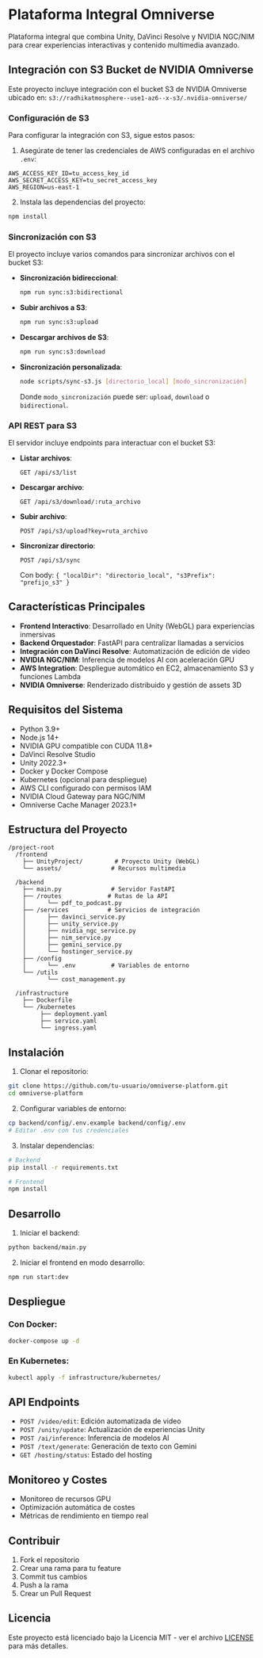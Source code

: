 # Plataforma Integral Omniverse

Plataforma integral que combina Unity, DaVinci Resolve y NVIDIA NGC/NIM para crear experiencias interactivas y contenido multimedia avanzado.

## Integración con S3 Bucket de NVIDIA Omniverse

Este proyecto incluye integración con el bucket S3 de NVIDIA Omniverse ubicado en:
`s3://radhikatmosphere--use1-az6--x-s3/.nvidia-omniverse/`

### Configuración de S3

Para configurar la integración con S3, sigue estos pasos:

1. Asegúrate de tener las credenciales de AWS configuradas en el archivo `.env`:

```
AWS_ACCESS_KEY_ID=tu_access_key_id
AWS_SECRET_ACCESS_KEY=tu_secret_access_key
AWS_REGION=us-east-1
```

2. Instala las dependencias del proyecto:

```bash
npm install
```

### Sincronización con S3

El proyecto incluye varios comandos para sincronizar archivos con el bucket S3:

- **Sincronización bidireccional**:
  ```bash
  npm run sync:s3:bidirectional
  ```

- **Subir archivos a S3**:
  ```bash
  npm run sync:s3:upload
  ```

- **Descargar archivos de S3**:
  ```bash
  npm run sync:s3:download
  ```

- **Sincronización personalizada**:
  ```bash
  node scripts/sync-s3.js [directorio_local] [modo_sincronización]
  ```
  Donde `modo_sincronización` puede ser: `upload`, `download` o `bidirectional`.

### API REST para S3

El servidor incluye endpoints para interactuar con el bucket S3:

- **Listar archivos**:
  ```
  GET /api/s3/list
  ```

- **Descargar archivo**:
  ```
  GET /api/s3/download/:ruta_archivo
  ```

- **Subir archivo**:
  ```
  POST /api/s3/upload?key=ruta_archivo
  ```

- **Sincronizar directorio**:
  ```
  POST /api/s3/sync
  ```
  Con body: `{ "localDir": "directorio_local", "s3Prefix": "prefijo_s3" }`

## Características Principales

- **Frontend Interactivo**: Desarrollado en Unity (WebGL) para experiencias inmersivas
- **Backend Orquestador**: FastAPI para centralizar llamadas a servicios
- **Integración con DaVinci Resolve**: Automatización de edición de video
- **NVIDIA NGC/NIM**: Inferencia de modelos AI con aceleración GPU
- **AWS Integration**: Despliegue automático en EC2, almacenamiento S3 y funciones Lambda
- **NVIDIA Omniverse**: Renderizado distribuido y gestión de assets 3D

## Requisitos del Sistema

- Python 3.9+
- Node.js 14+
- NVIDIA GPU compatible con CUDA 11.8+
- DaVinci Resolve Studio
- Unity 2022.3+
- Docker y Docker Compose
- Kubernetes (opcional para despliegue)
- AWS CLI configurado con permisos IAM
- NVIDIA Cloud Gateway para NGC/NIM
- Omniverse Cache Manager 2023.1+

## Estructura del Proyecto

```
/project-root
  /frontend
    ├── UnityProject/         # Proyecto Unity (WebGL)
    └── assets/              # Recursos multimedia
    
  /backend
    ├── main.py              # Servidor FastAPI
    ├── /routes             # Rutas de la API
    │      └── pdf_to_podcast.py
    ├── /services           # Servicios de integración
    │      ├── davinci_service.py
    │      ├── unity_service.py
    │      ├── nvidia_ngc_service.py
    │      ├── nim_service.py
    │      ├── gemini_service.py
    │      └── hostinger_service.py
    ├── /config
    │      └── .env          # Variables de entorno
    └── /utils
           └── cost_management.py

  /infrastructure
    ├── Dockerfile
    └── /kubernetes
         ├── deployment.yaml
         ├── service.yaml
         └── ingress.yaml
```

## Instalación

1. Clonar el repositorio:
```bash
git clone https://github.com/tu-usuario/omniverse-platform.git
cd omniverse-platform
```

2. Configurar variables de entorno:
```bash
cp backend/config/.env.example backend/config/.env
# Editar .env con tus credenciales
```

3. Instalar dependencias:
```bash
# Backend
pip install -r requirements.txt

# Frontend
npm install
```

## Desarrollo

1. Iniciar el backend:
```bash
python backend/main.py
```

2. Iniciar el frontend en modo desarrollo:
```bash
npm run start:dev
```

## Despliegue

### Con Docker:
```bash
docker-compose up -d
```

### En Kubernetes:
```bash
kubectl apply -f infrastructure/kubernetes/
```

## API Endpoints

- `POST /video/edit`: Edición automatizada de video
- `POST /unity/update`: Actualización de experiencias Unity
- `POST /ai/inference`: Inferencia de modelos AI
- `POST /text/generate`: Generación de texto con Gemini
- `GET /hosting/status`: Estado del hosting

## Monitoreo y Costes

- Monitoreo de recursos GPU
- Optimización automática de costes
- Métricas de rendimiento en tiempo real

## Contribuir

1. Fork el repositorio
2. Crear una rama para tu feature
3. Commit tus cambios
4. Push a la rama
5. Crear un Pull Request

## Licencia

Este proyecto está licenciado bajo la Licencia MIT - ver el archivo [LICENSE](LICENSE) para más detalles.